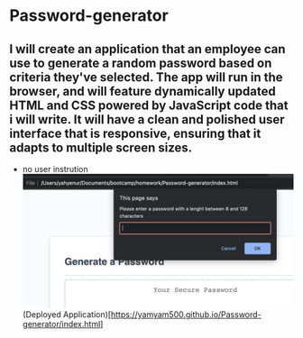 # Password-generator

## I will create an application that an employee can use to generate a random password based on criteria they've selected. The app will run in the browser, and will feature dynamically updated HTML and CSS powered by JavaScript code that i will write. It will have a clean and polished user interface that is responsive, ensuring that it adapts to multiple screen sizes.

- no user instrution
  ![screenshot working code](./Assets/Screenshot%202023-07-07%20at%204.47.56%20PM.png)
  (Deployed Application)[https://yamyam500.github.io/Password-generator/index.html]
